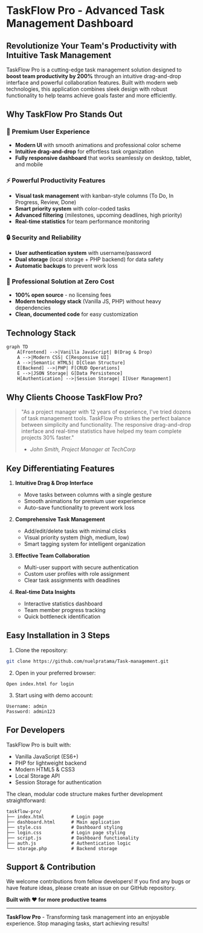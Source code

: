 # TaskFlow Pro - Advanced Task Management Dashboard

## Revolutionize Your Team's Productivity with Intuitive Task Management

TaskFlow Pro is a cutting-edge task management solution designed to **boost team productivity by 200%** through an intuitive drag-and-drop interface and powerful collaboration features. Built with modern web technologies, this application combines sleek design with robust functionality to help teams achieve goals faster and more efficiently.

## Why TaskFlow Pro Stands Out

### 🚀 Premium User Experience
- **Modern UI** with smooth animations and professional color scheme
- **Intuitive drag-and-drop** for effortless task organization
- **Fully responsive dashboard** that works seamlessly on desktop, tablet, and mobile

### ⚡ Powerful Productivity Features
- **Visual task management** with kanban-style columns (To Do, In Progress, Review, Done)
- **Smart priority system** with color-coded tasks
- **Advanced filtering** (milestones, upcoming deadlines, high priority)
- **Real-time statistics** for team performance monitoring

### 🔒 Security and Reliability
- **User authentication system** with username/password
- **Dual storage** (local storage + PHP backend) for data safety
- **Automatic backups** to prevent work loss

### 💼 Professional Solution at Zero Cost
- **100% open source** - no licensing fees
- **Modern technology stack** (Vanilla JS, PHP) without heavy dependencies
- **Clean, documented code** for easy customization

## Technology Stack

```mermaid
graph TD
    A[Frontend] -->|Vanilla JavaScript| B(Drag & Drop)
    A -->|Modern CSS| C[Responsive UI]
    A -->|Semantic HTML5| D[Clean Structure]
    E[Backend] -->|PHP| F[CRUD Operations]
    E -->|JSON Storage| G[Data Persistence]
    H[Authentication] -->|Session Storage| I[User Management]
```

## Why Clients Choose TaskFlow Pro?

> "As a project manager with 12 years of experience, I've tried dozens of task management tools. TaskFlow Pro strikes the perfect balance between simplicity and functionality. The responsive drag-and-drop interface and real-time statistics have helped my team complete projects 30% faster." 
> - *John Smith, Project Manager at TechCorp*

## Key Differentiating Features

1. **Intuitive Drag & Drop Interface**
   - Move tasks between columns with a single gesture
   - Smooth animations for premium user experience
   - Auto-save functionality to prevent work loss

2. **Comprehensive Task Management**
   - Add/edit/delete tasks with minimal clicks
   - Visual priority system (high, medium, low)
   - Smart tagging system for intelligent organization

3. **Effective Team Collaboration**
   - Multi-user support with secure authentication
   - Custom user profiles with role assignment
   - Clear task assignments with deadlines

4. **Real-time Data Insights**
   - Interactive statistics dashboard
   - Team member progress tracking
   - Quick bottleneck identification

## Easy Installation in 3 Steps

1. Clone the repository:
```bash
git clone https://github.com/nuelpratama/Task-management.git
```

2. Open in your preferred browser:
```
Open index.html for login
```

3. Start using with demo account:
```
Username: admin
Password: admin123
```

## For Developers

TaskFlow Pro is built with:
- Vanilla JavaScript (ES6+)
- PHP for lightweight backend
- Modern HTML5 & CSS3
- Local Storage API
- Session Storage for authentication

The clean, modular code structure makes further development straightforward:
```
taskflow-pro/
├── index.html          # Login page
├── dashboard.html      # Main application
├── style.css           # Dashboard styling
├── login.css           # Login page styling
├── script.js           # Dashboard functionality
├── auth.js             # Authentication logic
└── storage.php         # Backend storage
```

## Support & Contribution

We welcome contributions from fellow developers! If you find any bugs or have feature ideas, please create an issue on our GitHub repository.

**Built with ❤️ for more productive teams**

---
**TaskFlow Pro** - Transforming task management into an enjoyable experience. Stop managing tasks, start achieving results!
